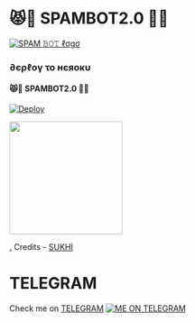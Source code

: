 <h1>😾🐜 SPAMBOT2.0 🐧🐯</h2>


[![SPAM 𝙱𝙾𝚃 ℓσgσ](https://telegra.ph/file/7fffb9dfeb730ba2e0781.jpg)](https://t.me/MAMBAXSPAMMER)
<h3> ∂єρℓογ το нєяοκυ </h3>
<h4>😾🐜 SPAMBOT2.0 🐧🐯</h4>

[![Deploy](https://www.herokucdn.com/deploy/button.svg)](https://heroku.com/deploy?template=https://github.com/SUKHPAL443/SPAMBOT2.0)
<p><a href=https://github.com/SUKHPAL443/SPAMBOT2.0> <img src="https://img.shields.io/badge/Deploy%20To%20Railway-blueviolet?style=for-the-badge&logo=railway" width="200""/></a></p>

[.](https://heroku.com/deploy)
Credits - [SUKHI](https://t.me/SUKHI_MR_HACKER)

# TELEGRAM
Check me on [TELEGRAM](https://t.me/SUKHI_MR_HACKER)
[![ME ON TELEGRAM](https://www.telegeam.org/deploy/button.svg)](https://heroku.com/deploy?template=https://t.me/sukhi_mr_hacker)
